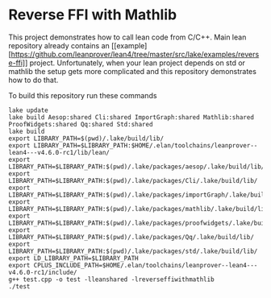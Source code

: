 
# Reverse FFI with Mathlib

  This project demonstrates how to call lean code from C/C++. Main lean repository already contains an [[example][https://github.com/leanprover/lean4/tree/master/src/lake/examples/reverse-ffi]] project. Unfortunately, when your lean project depends on std or mathlib the setup gets more complicated and this repository demonstrates how to do that.
  

To build this repository run these commands
```
lake update
lake build Aesop:shared Cli:shared ImportGraph:shared Mathlib:shared ProofWidgets:shared Qq:shared Std:shared
lake build
export LIBRARY_PATH=$(pwd)/.lake/build/lib/
export LIBRARY_PATH=$LIBRARY_PATH:$HOME/.elan/toolchains/leanprover--lean4---v4.6.0-rc1/lib/lean/
export LIBRARY_PATH=$LIBRARY_PATH:$(pwd)/.lake/packages/aesop/.lake/build/lib/
export LIBRARY_PATH=$LIBRARY_PATH:$(pwd)/.lake/packages/Cli/.lake/build/lib/
export LIBRARY_PATH=$LIBRARY_PATH:$(pwd)/.lake/packages/importGraph/.lake/build/lib/
export LIBRARY_PATH=$LIBRARY_PATH:$(pwd)/.lake/packages/mathlib/.lake/build/lib/
export LIBRARY_PATH=$LIBRARY_PATH:$(pwd)/.lake/packages/proofwidgets/.lake/build/lib/
export LIBRARY_PATH=$LIBRARY_PATH:$(pwd)/.lake/packages/Qq/.lake/build/lib/
export LIBRARY_PATH=$LIBRARY_PATH:$(pwd)/.lake/packages/std/.lake/build/lib/
export LD_LIBRARY_PATH=$LIBRARY_PATH
export CPLUS_INCLUDE_PATH=$HOME/.elan/toolchains/leanprover--lean4---v4.6.0-rc1/include/
g++ test.cpp -o test -lleanshared -lreverseffiwithmathlib
./test
```
